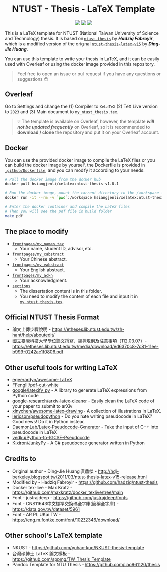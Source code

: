 <div align="center">
    <h1>NTUST - Thesis - LaTeX Template</h1>

[![](https://img.shields.io/badge/Docker-2CA5E0?style=for-the-badge&logo=docker&logoColor=white)](https://hub.docker.com/repository/docker/hsiangjenli/xelatex/general)
[![](https://img.shields.io/badge/Overleaf-47A141?style=for-the-badge&logo=Overleaf&logoColor=white)](https://www.overleaf.com/latex/templates/ntust-thesis-latex-v1-dot-8-1/zhssqbmtcsjp)
[![](https://img.shields.io/badge/GitHub-100000?style=for-the-badge&logo=github&logoColor=white)](https://github.com/hsiangjenli/ntust-thesis-latex)

</div>

This is a LaTeX template for NTUST (National Taiwan University of Science and Technology) thesis. It is based on [`ntust-thesis`](https://github.com/hadziq/ntust-thesis) by ***Hadziq Fabroyir***, which is a modified version of the original [`ntust-thesis-latex-v15`](http://hdj-berkeley.blogspot.tw/2011/03/ntust-thesis-latex-v15-release.html) by ***Ding-Jie Huang***. 

You can use this template to write your thesis in LaTeX, and it can be easily used with Overleaf or using the docker image provided in this repository.

> Feel free to open an issue or pull request if you have any questions or suggestions 😶 

## Overleaf
Go to Settings and change the (1) Compiler to `XeLaTeX` (2) TeX Live version to `2023` and (3) Main document to `my_ntust_thesis.tex`.

> 💡 The template is available on Overleaf, however, the template ***will not be updated frequently*** on Overleaf, so it is recommended to **download / clone** the repository and put it on your Overleaf account.



## Docker
You can use the provided docker image to compile the LaTeX files or you can build the docker image by yourself, the Dockerfile is provided in [`.github/Dockerfile`](.github/Dockerfile), and you can modify it according to your needs.

```bash
# Pull the docker image from the docker hub
docker pull hsiangjenli/xelatex:ntust-thesis-v1.8.1

# Run the docker image, mount the current directory to the /workspace in the docker container
docker run -it --rm -v `pwd`:/workspace hsiangjenli/xelatex:ntust-thesis-v1.8.1 /bin/bash

# Enter the docker container and compile the LaTeX files
# Then you will see the pdf file in build folder
make pdf
```

## The place to modify
- [`frontpages/my_names.tex`](frontpages/my_names.tex)  
   - Your name, student ID, advisor, etc.
- [`frontpages/my_cabstract`](frontpages/my_cabstract.tex)  
   - Your Chinese abstract.
 - [`frontpages/my_eabstract`](frontpages/my_eabstract.tex)  
   - Your English abstract.
 - [`frontpages/my_ackn`](frontpages/my_ackn.tex)  
   - Your acknowledgment.
- [`sections`](sections)  
   - The dissertation content is in this folder.  
   - You need to modify the content of each file and input it in [`my_ntust_thesis.tex`](my_ntust_thesis.tex).

## Official NTUST Thesis Format
- 論文上傳步驟說明 - https://etheses.lib.ntust.edu.tw/zh-hant/help/aboutedit/
- 國立臺灣科技大學學位論文撰寫、編排規則及注意事項（112.03.07）- https://etheses.lib.ntust.edu.tw/media/download/ed6370c8-7c81-11ee-b999-0242ac1f0806.pdf

## Other useful tools for writing LaTeX
- [egeerardyn/awesome-LaTeX](https://github.com/egeerardyn/awesome-LaTeX)
- [FFengIll/pdf-cut-white](https://github.com/FFengIll/pdf-cut-white)
- [google/latexify_py](https://github.com/google/latexify_py) - A library to generate LaTeX expressions from Python code
- [google-research/arxiv-latex-cleaner](https://github.com/google-research/arxiv-latex-cleaner) - Easily clean the LaTeX code of your paper to submit to arXiv
- [xinychen/awesome-latex-drawing](https://github.com/xinychen/awesome-latex-drawing) - 
A collection of illustrations in LaTeX.
- [lericson/pseudopython](https://github.com/lericson/pseudopython/tree/master) - Do you hate writing pseudocode in LaTeX? Good news! Do it in Python instead.
- [DaemonLab/Latex-Pseudocode-Generator](https://github.com/DaemonLab/Latex-Pseudocode-Generator) - Take the input of C++ into pseudocode in LaTeX
- [vedku/Python-to-IGCSE-Pseudocode](https://github.com/vedku/Python-to-IGCSE-Pseudocode)
- [Kixiron/JunkyPy](https://github.com/Kixiron/JunkyPy) - A C# pseudocode generator written in Python

## Credits to
- Original author - Ding-Jie Huang 黃鼎傑 - http://hdj-berkeley.blogspot.tw/2011/03/ntust-thesis-latex-v15-release.html
- Modified by - Hadziq Fabroyir - https://github.com/hadziq/ntust-thesis
- Docker tex-live - Max Kratz - https://github.com/maxkratz/docker_texlive/tree/main
- Font - justrajdeep - https://github.com/justrajdeep/fonts
- Font - CNS11643中文標準交換碼全字庫(簡稱全字庫) - https://data.gov.tw/dataset/5961
- Font - AR PL UKai TW - https://eng.m.fontke.com/font/10222346/download/

## Other school's LaTeX template
- NKUST - https://github.com/yuhao-kuo/NKUST-thesis-template
- 台灣碩博士 LaTeX 論文樣板 - https://github.com/sppmg/TW_Thesis_Template
- Pandoc Template for NTU Thesis - https://github.com/liao961120/thesis

